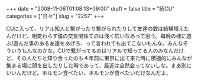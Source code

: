 +++
date = "2008-11-06T01:08:13+09:00"
draft = false
title = "続CU"
categories = ["日々"]
slug = "2257"
+++

CUに入って、リアル知人と繋がったり繋がられたりして友達の数は結構増えたんだけど、相変わらず僕の交友関係てのは浅く広いなあって思う。毎晩の様に遊ぶ/遊んだ事のある友達をあげろ、って言われても出てこないもんな。みんなそういうもんなのかな。CUで繋がってるのはリアルで知ってる人のみなんだけど、その人たちと知り合ったのも４年前に東京に出て来た時に積極的にみんなが集まる場に顔を出したりした時であって、最近は全然会ってないしな。まあ別にいいんだけど。ホルモン食べたい。ホルモンが食べたいだけなんだよ。

